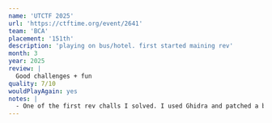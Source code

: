 ```yaml
---
name: 'UTCTF 2025'
url: 'https://ctftime.org/event/2641'
team: 'BCA'
placement: '151th'
description: 'playing on bus/hotel. first started maining rev'
month: 3
year: 2025
review: |
  Good challenges + fun
quality: 7/10
wouldPlayAgain: yes
notes: |
  - One of the first rev challs I solved. I used Ghidra and patched a binary. Also solved some osint stuff on a bus
---
```

